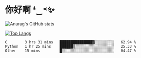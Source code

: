 # 你好啊 ❛‿˂✨

![Anurag's GitHub stats](https://github-readme-stats.vercel.app/api?username=ZombieFly&count_private=true&show_icons=true)

[![Top Langs](https://github-readme-stats.vercel.app/api/top-langs/?username=ZombieFly&layout=compact&count_private=true&hide=Ruby,makefile)](https://github.com/anuraghazra/github-readme-stats)

<!--START_SECTION:waka-->

```text
C        3 hrs 31 mins   ███████████████▓░░░░░░░░░   62.94 %
Python   1 hr 25 mins    ██████▒░░░░░░░░░░░░░░░░░░   25.33 %
Other    15 mins         █░░░░░░░░░░░░░░░░░░░░░░░░   04.47 %
```

<!--END_SECTION:waka-->
